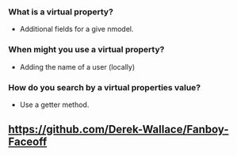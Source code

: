 ### What is a virtual property?

- Additional fields for a give nmodel.

### When might you use a virtual property?

- Adding the name of a user (locally)

### How do you search by a virtual properties value?

- Use a getter method.

## https://github.com/Derek-Wallace/Fanboy-Faceoff